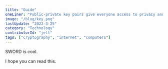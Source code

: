 ```yaml
---
title: "Guide"
oneLiner: "Public-private key pairs give everyone access to privacy and ownership."
image: "/blog/key.png"
lastUpdate: "2022-3-25"
category: "Technology"
contributorId: "jett"
tags: ["cryptography", "internet", "computers"]
---
```


SWORD is cool.

I hope you can read this.
